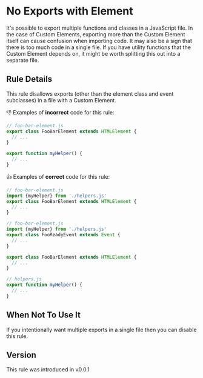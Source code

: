 # No Exports with Element

It's possible to export multiple functions and classes in a JavaScript file. In the case of Custom Elements, exporting more than the Custom Element itself can cause confusion when importing code. It may also be a sign that there is too much code in a single file. If you have utility functions that the Custom Element depends on, it might be worth splitting this out into a separate file.

## Rule Details

This rule disallows exports (other than the element class and event subclasses) in a file with a Custom Element.

👎 Examples of **incorrect** code for this rule:

```js
// foo-bar-element.js
export class FooBarElement extends HTMLElement {
  // ...
}

export function myHelper() {
  // ...
}
```

👍 Examples of **correct** code for this rule:

```js
// foo-bar-element.js
import {myHelper} from './helpers.js'
export class FooBarElement extends HTMLElement {
  // ...
}
```

```js
// foo-bar-element.js
import {myHelper} from './helpers.js'
export class FooReadyEvent extends Event {
  // ...
}

export class FooBarElement extends HTMLElement {
  // ...
}
```

```js
// helpers.js
export function myHelper() {
  // ...
}
```

## When Not To Use It

If you intentionally want multiple exports in a single file then you can disable this rule.

## Version

This rule was introduced in v0.0.1
